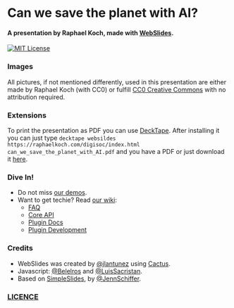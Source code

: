 # Can we save the planet with AI?
#### A presentation by Raphael Koch, made with [WebSlides](https://webslides.tv/).

[![MIT License](https://img.shields.io/badge/license-MIT-blue.svg)](http://opensource.org/licenses/MIT)

### Images

All pictures, if not mentioned differently, used in this presentation are either made by Raphael Koch (with CC0) or fulfill [CC0 Creative Commons](https://creativecommons.org/publicdomain/zero/1.0/deed.en) with no attribution required.

### Extensions

To print the presentation as PDF you can use [DeckTape](https://github.com/astefanutti/decktape). After installing it you can just type `decktape websildes https://raphaelkoch.com/digisoc/index.html can_we_save_the_planet_with_AI.pdf` and you have a PDF or just download it [here](https://raphaelkoch.com/digisoc/can_we_save_the_planet_with_AI.pdf).

### Dive In!

- Do not miss [our demos](https://webslides.tv/).
- Want to get techie? Read [our wiki](wiki):
  - [FAQ](https://github.com/webslides/WebSlides/wiki)
  - [Core API](https://github.com/webslides/WebSlides/wiki/Core-API)
  - [Plugin Docs](https://github.com/webslides/WebSlides/wiki/Plugin-docs)
  - [Plugin Development](https://github.com/webslides/WebSlides/wiki/Plugin-development)

### Credits

- WebSlides was created by [@jlantunez](https://twitter.com/jlantunez) using [Cactus](https://github.com/eudicots/Cactus).
- Javascript: [@Belelros](https://twitter.com/Belelros) and [@LuisSacristan](https://twitter.com/luissacristan).
- Based on [SimpleSlides](https://github.com/jennschiffer/SimpleSlides), by [@JennSchiffer](https://twitter.com/jennschiffer).

### [LICENCE](https://github.com/rapkosi/digisoc_presentation_Raphael_Koch/LICENCE)

